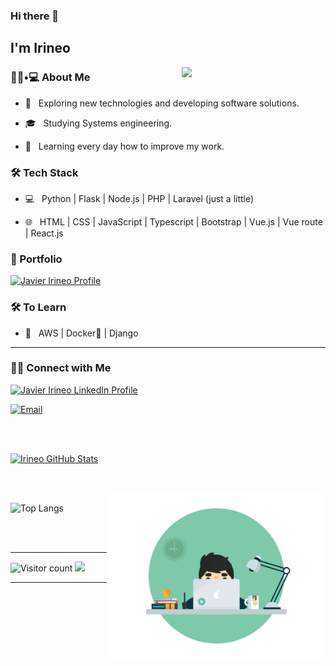 ### Hi there 👋<h2> I'm Irineo</h2>

<img align='right' src="https://media.giphy.com/media/M9gbBd9nbDrOTu1Mqx/giphy.gif" width="230">

<h3> 👨🏻•💻 About Me </h3>

- 🤔 &nbsp; Exploring new technologies and developing software solutions.

- 🎓 &nbsp; Studying Systems engineering.

- 🌱 &nbsp; Learning every day how to improve my work.



<h3>🛠 Tech Stack</h3>

- 💻 &nbsp; Python | Flask | Node.js | PHP | Laravel (just a little)

- 🌐 &nbsp; HTML | CSS | JavaScript | Typescript | Bootstrap | Vue.js | Vue route | React.js

<h3> 💼 Portfolio </h3>

<a href="https://cv-irineo-villa.vercel.app/" target="_blank"> <img src="https://cdn-icons-png.flaticon.com/256/12177/12177103.png" alt="Javier Irineo Profile" height="30" width="30"></img> </a>

<!--

- 🛢 &nbsp; MySQL | PgAdmin

- 🔧 &nbsp; Git

-->

<h3>🛠 To Learn</h3>

- 🔧 &nbsp; AWS | Docker🐳 | Django

<hr>

<h3> 🤝🏻 Connect with Me </h3>

<p align="center">

<a href="https://www.linkedin.com/in/irineo-villa-castillo-64359b1a9/" target="_blank"><img src="https://www.vectorlogo.zone/logos/linkedin/linkedin-icon.svg" alt="Javier Irineo LinkedIn Profile" height="30" width="30"></a>

<a href="mailto:javieririneo369@gmail.com"><img alt="Email" src="https://imgs.search.brave.com/ZzU3SSmyfPftDcxiM_CaibAhFpY0vTxcxsu2MbXFH_k/rs:fit:500:0:0/g:ce/aHR0cHM6Ly9tYWls/bWV0ZW9yLmNvbS9s/b2dvcy9hc3NldHMv/UE5HL0dtYWlsX0xv/Z29fMTI4cHgucG5n" height="30" width="30"></a>

</p>

<br/><br/>

[![Irineo GitHub Stats](https://github-readme-stats.vercel.app/api?username=Irineo-1&show_icons=true)](https://github.com/Irineo-1)

<br/>

<br/>

<img src="https://github.com/nirala69/nirala69/blob/master/70804f7e25b11f29db904f2fa7b4cd9d.gif" width="350" align='right'>

![Top Langs](https://github-readme-stats.vercel.app/api/top-langs/?username=Irineo-1&show_icons=true)

<br><br>



<hr>





![Visitor count](https://visitor-badge.laobi.icu/badge?page_id=Irineo-1.Irineo-1)   <img src="https://media.giphy.com/media/dxn6fRlTIShoeBr69N/giphy.gif" width="30">





<hr>
